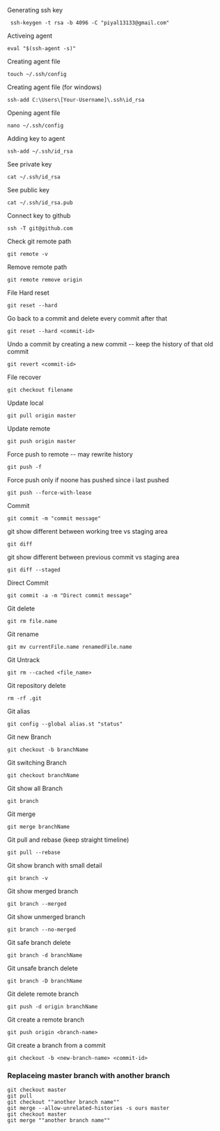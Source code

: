 Generating ssh key

     ssh-keygen -t rsa -b 4096 -C "piyal13133@gmail.com"

Activeing agent

    eval "$(ssh-agent -s)"

Creating agent file

    touch ~/.ssh/config

Creating agent file (for windows)

    ssh-add C:\Users\[Your-Username]\.ssh\id_rsa

Opening agent file

    nano ~/.ssh/config

Adding key to agent

    ssh-add ~/.ssh/id_rsa

See private key

    cat ~/.ssh/id_rsa

See public key

    cat ~/.ssh/id_rsa.pub

Connect key to github

    ssh -T git@github.com

Check git remote path

    git remote -v

Remove remote path

    git remote remove origin

File Hard reset

    git reset --hard

Go back to a commit and delete every commit after that

    git reset --hard <commit-id>

Undo a commit by creating a new commit -- keep the history of that old commit

    git revert <commit-id>

File recover

    git checkout filename

Update local
    
    git pull origin master

Update remote 

    git push origin master

Force push to remote -- may rewrite history

    git push -f

Force push only if noone has pushed since i last pushed

    git push --force-with-lease

Commit

    git commit -m "commit message"

git show different between working tree vs staging area

    git diff

git show different between previous commit vs staging area

    git diff --staged

Direct Commit

    git commit -a -m "Direct commit message"

Git delete

    git rm file.name

Git rename

    git mv currentFile.name renamedFile.name

Git Untrack

    git rm --cached <file_name>

Git repository delete

    rm -rf .git

Git alias

    git config --global alias.st "status"

Git new Branch
 
    git checkout -b branchName

Git switching Branch

    git checkout branchName 

Git show all Branch

    git branch

Git merge

    git merge branchName

Git pull and rebase (keep straight timeline) 

    git pull --rebase

Git show branch with small detail

    git branch -v

Git show merged branch

    git branch --merged

Git show unmerged branch

    git branch --no-merged

Git safe branch delete

    git branch -d branchName

Git unsafe branch delete

    git branch -D branchName

Git delete remote branch

    git push -d origin branchName

Git create a remote branch

    git push origin <branch-name>

Git create a branch from a commit

    git checkout -b <new-branch-name> <commit-id>


### Replaceing master branch with another branch

```
git checkout master
git pull
git checkout ""another branch name""
git merge --allow-unrelated-histories -s ours master
git checkout master
git merge ""another branch name""
```
